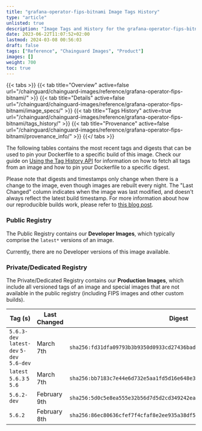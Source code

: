 ```yaml
---
title: "grafana-operator-fips-bitnami Image Tags History"
type: "article"
unlisted: true
description: "Image Tags and History for the grafana-operator-fips-bitnami Chainguard Image"
date: 2023-06-22T11:07:52+02:00
lastmod: 2024-03-08 00:56:03
draft: false
tags: ["Reference", "Chainguard Images", "Product"]
images: []
weight: 700
toc: true
---
```


{{< tabs >}}
{{< tab title="Overview" active=false url="/chainguard/chainguard-images/reference/grafana-operator-fips-bitnami/" >}}
{{< tab title="Details" active=false url="/chainguard/chainguard-images/reference/grafana-operator-fips-bitnami/image_specs/" >}}
{{< tab title="Tags History" active=true url="/chainguard/chainguard-images/reference/grafana-operator-fips-bitnami/tags_history/" >}}
{{< tab title="Provenance" active=false url="/chainguard/chainguard-images/reference/grafana-operator-fips-bitnami/provenance_info/" >}}
{{</ tabs >}}

The following tables contains the most recent tags and digests that can be used to pin your Dockerfile to a specific build of this image. Check our guide on [Using the Tag History API](/chainguard/chainguard-images/using-the-tag-history-api/) for information on how to fetch all tags from an image and how to pin your Dockerfile to a specific digest.

Please note that digests and timestamps only change when there is a change to the image, even though images are rebuilt every night. The "Last Changed" column indicates when the image was last modified, and doesn't always reflect the latest build timestamp. For more information about how our reproducible builds work, please refer to [this blog post](https://www.chainguard.dev/unchained/reproducing-chainguards-reproducible-image-builds).

### Public Registry
The Public Registry contains our **Developer Images**, which typically comprise the `latest*` versions of an image.

Currently, there are no Developer versions of this image available.

### Private/Dedicated Registry
The Private/Dedicated Registry contains our **Production Images**, which include all versioned tags of an image and special images that are not available in the public registry (including FIPS images and other custom builds).

| Tag (s)                                     | Last Changed | Digest                                                                    |
|---------------------------------------------|--------------|---------------------------------------------------------------------------|
|  `5.6.3-dev` `latest-dev` `5-dev` `5.6-dev` | March 7th    | `sha256:fd31dfa09793b3b9350d0933cd27436bad6e8216e66673901f0fd8b87f9d5158` |
|  `latest` `5.6.3` `5` `5.6`                 | March 7th    | `sha256:bb7183c7e44e6d732e5aa1fd5d16e648e3b2974465b5b44744b7eb8a340edfc2` |
|  `5.6.2-dev`                                | February 9th | `sha256:5d0c5e8ea555e32b56d7d5d2cd349242eac8a32b1ca84ebda820673d1b623804` |
|  `5.6.2`                                    | February 8th | `sha256:86ec80636cfef7f4cfaf8e2ee935a38df56eb210aeead4f45ab7001a7537ea02` |

